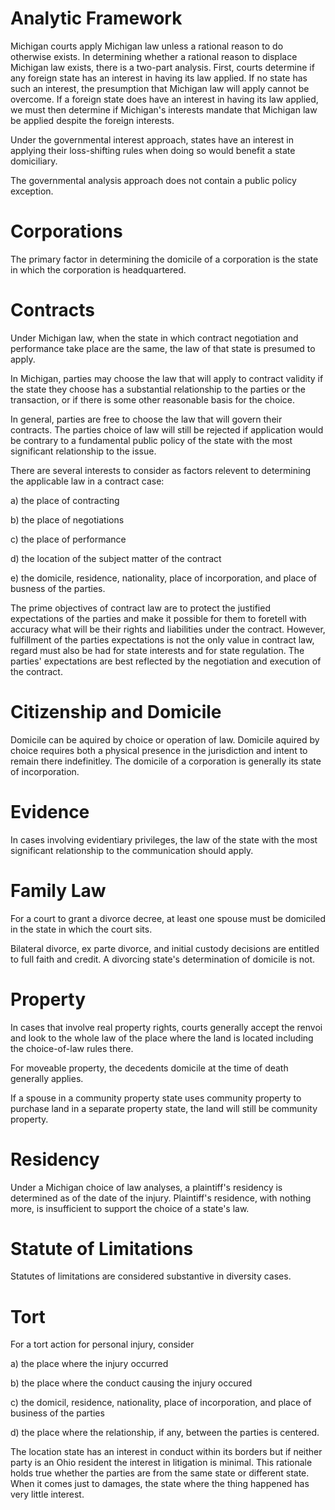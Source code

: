 # Analytic Framework

Michigan courts apply Michigan law unless a rational reason to do otherwise exists. In determining whether a rational reason to displace Michigan law exists, there is a two-part analysis. First, courts determine if any foreign state has an interest in having its law applied. If no state has such an interest, the presumption that Michigan law will apply cannot be overcome. If a foreign state does have an interest in having its law applied, we must then determine if Michigan's interests mandate that Michigan law be applied despite the foreign interests.

Under the governmental interest approach, states have an interest in applying their loss-shifting rules when doing so would benefit a state domiciliary.

The governmental analysis approach does not contain a public policy exception.

# Corporations

The primary factor in determining the domicile of a corporation is the state in which the corporation is headquartered.

# Contracts

Under Michigan law, when the state in which contract negotiation and performance take place are the same, the law of that state is presumed to apply.

In Michigan, parties may choose the law that will apply to contract validity if the state they choose has a substantial relationship to the parties or the transaction, or if there is some other reasonable basis for the choice. 

In general, parties are free to choose the law that will govern their contracts. The parties choice of law will still be rejected if application would be contrary to a fundamental public policy of the state with the most significant relationship to the issue.

There are several interests to consider as factors relevent to determining the applicable law in a contract case:

a) the place of contracting

b) the place of negotiations

c) the place of performance

d) the location of the subject matter of the contract

e) the domicile, residence, nationality, place of incorporation, and place of busness of the parties.

The prime objectives of contract law are to protect the justified expectations of the parties and make it possible for them to foretell with accuracy what will be their rights and liabilities under the contract. However, fulfillment of the parties expectations is not the only value in contract law, regard must also be had for state interests and for state regulation. The parties' expectations are best reflected by the negotiation and execution of the contract.

# Citizenship and Domicile

Domicile can be aquired by choice or operation of law. Domicile aquired by choice requires both a physical presence in the jurisdiction and intent to remain there indefinitley. The domicile of a corporation is generally its state of incorporation.

# Evidence

In cases involving evidentiary privileges, the law of the state with the most significant relationship to the communication should apply.

# Family Law

For a court to grant a divorce decree, at least one spouse must be domiciled in the state in which the court sits.

Bilateral divorce, ex parte divorce, and initial custody decisions are entitled to full faith and credit. A divorcing state's determination of domicile is not.

# Property

In cases that involve real property rights, courts generally accept the renvoi and look to the whole law of the place where the land is located including the choice-of-law rules there.

For moveable property, the decedents domicile at the time of death generally applies.

If a spouse in a community property state uses community property to purchase land in a separate property state, the land will still be community property.

# Residency

Under a Michigan choice of law analyses, a plaintiff's residency is determined as of the date of the injury. Plaintiff's residence, with nothing more, is insufficient to support the choice of a state's law.

# Statute of Limitations

Statutes of limitations are considered substantive in diversity cases.

# Tort

For a tort action for personal injury, consider

a) the place where the injury occurred

b) the place where the conduct causing the injury occured

c) the domicil, residence, nationality, place of incorporation, and place of business of the parties

d) the place where the relationship, if any, between the parties is centered.

The location state has an interest in conduct within its borders but if neither party is an Ohio resident the interest in litigation is minimal. This rationale holds true whether the parties are from the same state or different state. When it comes just to damages, the state where the thing happened has very little interest.